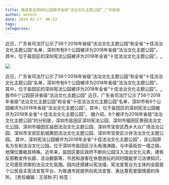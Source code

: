 ```yaml
---
title: 推进普法深圳6公园获评省级“法治文化主题公园”_广东频道
author: wetech
date: 2019-02-17- 06:53
tags: 
categories: 
---
```

近日，广东省司法厅公示了56个2018年省级“法治文化主题公园”和全省“十佳法治文化主题公园”名单，深圳市有6个公园被评为2018年省级“法治文化主题公园”。其中，位于盐田区的深圳宪法公园被评为2018年全省“十佳法治文化主题公园”。,,
<!-- more -->
                
<img align="center" border="0" src="http://p2.ifengimg.com/a/2016/0810/204c433878d5cf9size1_w16_h16.png" />
                
                
            
近日，广东省司法厅公示了56个2018年省级“法治文化主题公园”和全省“十佳法治文化主题公园”名单，深圳市有6个公园被评为2018年省级“法治文化主题公园”。其中，位于盐田区的深圳宪法公园被评为2018年全省“十佳法治文化主题公园”。,,
我市6个公园获评省级“法治文化主题公园”
近日，广东省司法厅公示了56个2018年省级“法治文化主题公园”和全省“十佳法治文化主题公园”名单，深圳市有6个公园被评为2018年省级“法治文化主题公园”。其中，位于盐田区的深圳宪法公园被评为2018年全省“十佳法治文化主题公园”。
据介绍，6个被评为2018年省级“法治文化主题公园”的分别是，深圳市盐田区深圳宪法公园、深圳市福田区景田法治文化公园、深圳市福田区益田法治文化主题公园、深圳市宝安区西乡大众广场法治公园、深圳市宝安区航城黄田法治文化主题公园、深圳市宝安区沙井法治文化主题公园。
其中，深圳宪法公园被评为2018年全省“十佳法治文化主题公园”，该公园原名为东和法治文化公园，位于深圳市盐田区沙头角海涛路，与中英街仅一墙之隔，地理位置极其特殊。近年来，盐田区委区政府不断向公园注入法治文化元素，建有反邪教宣传长廊、法治橱窗等，市民和游客在休憩游玩的同时既能学习法律知识，又可感受浓厚的法治文化氛围。园内还搭建以宪法墙、宪法宣誓台为主体的全国首个公民自主宪法宣誓平台，为普通市民提供向宪法宣誓、表达尊宪爱国情感的场所。
[责任编辑：王邬秋子]
标签：
 
 
 
             
